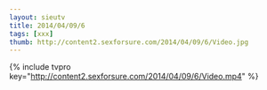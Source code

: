 ```yaml
--- 
layout: sieutv
title: 2014/04/09/6
tags: [xxx]
thumb: http://content2.sexforsure.com/2014/04/09/6/Video.jpg
---
```

{% include tvpro key="http://content2.sexforsure.com/2014/04/09/6/Video.mp4" %} 
